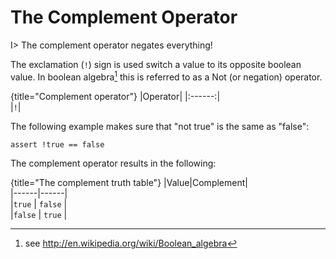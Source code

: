 # The Complement Operator

I> The complement operator negates everything!

The exclamation (`!`) sign is used switch a value to its opposite boolean value. In boolean algebra[^bool] this is referred to as a Not (or negation) operator.

{title="Complement operator"}
|Operator|
|:------:|  
|`!`|

The following example makes sure that "not true" is the same as "false":

	assert !true == false

The complement operator results in the following:

{title="The complement truth table"}
|Value|Complement|  
|------|------|  
|`true`	| `false`	|  
|`false`	| `true`	|  

[^bool]: see <http://en.wikipedia.org/wiki/Boolean_algebra>